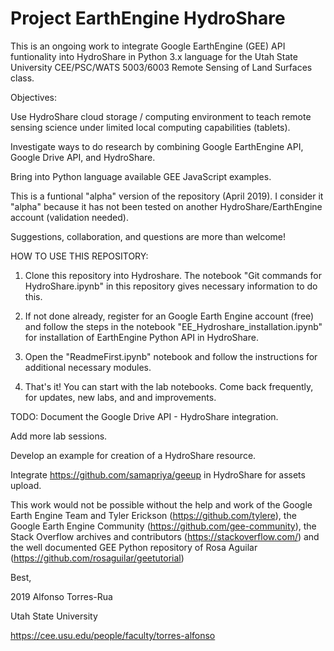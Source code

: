 # Project EarthEngine HydroShare
This is an ongoing work to integrate Google EarthEngine (GEE) API funtionality into HydroShare in Python 3.x language for the Utah State University CEE/PSC/WATS 5003/6003 Remote Sensing of Land Surfaces class. 

Objectives: 

Use HydroShare cloud storage / computing environment to teach remote sensing science under limited local computing capabilities (tablets).

Investigate ways to do research by combining Google EarthEngine API, Google Drive API, and HydroShare.

Bring into Python language available GEE JavaScript examples.

This is a funtional "alpha" version of the repository (April 2019). I consider it "alpha" because it has not been tested on another HydroShare/EarthEngine account (validation needed). 

Suggestions, collaboration, and questions are more than welcome!

HOW TO USE THIS REPOSITORY:

1) Clone this repository into Hydroshare. The notebook "Git commands for HydroShare.ipynb" in this repository gives necessary information to do this.

2) If not done already, register for an Google Earth Engine account (free) and follow the steps in the notebook "EE_Hydroshare_installation.ipynb" for installation of EarthEngine Python API in HydroShare.

3) Open the "ReadmeFirst.ipynb" notebook and follow the instructions for additional necessary modules.

4) That's it! You can start with the lab notebooks. Come back frequently, for updates, new labs, and and improvements.


TODO: 
Document the Google Drive API - HydroShare integration.

Add more lab sessions.

Develop an example for creation of a HydroShare resource.

Integrate https://github.com/samapriya/geeup in HydroShare for assets upload.


This work would not be possible without the help and work of the Google Earth Engine Team and Tyler Erickson (https://github.com/tylere), the Google Earth Engine Community (https://github.com/gee-community), the Stack Overflow archives and contributors (https://stackoverflow.com/) and the well documented GEE Python repository of Rosa Aguilar (https://github.com/rosaguilar/geetutorial)




Best,


2019 Alfonso Torres-Rua

Utah State University

https://cee.usu.edu/people/faculty/torres-alfonso

